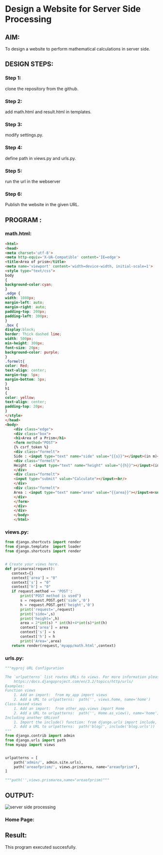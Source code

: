 # Design a Website for Server Side Processing

## AIM:
To design a website to perform mathematical calculations in server side.

## DESIGN STEPS:

### Step 1:
clone the repository from the github.


### Step 2:
add math.html and result.html in templates.



### Step 3:

modify settings.py.

### Step 4:
define path in views.py and urls.py.



### Step 5:
run the url in the webserver


### Step 6:

Publish the website in the given URL.

## PROGRAM :
### math.html:
```html
<html>
<head>
<meta charset='utf-8'>
<meta http-equiv='X-UA-Compatible' content='IE=edge'>
<title>Area of prism</title>
<meta name='viewport' content='width=device-width, initial-scale=1'>
<style type="text/css">
body 
{
background-color:cyan;
}
.edge {
width: 1080px;
margin-left: auto;
margin-right: auto;
padding-top: 200px;
padding-left: 300px;
}
.box {
display:block;
border: Thick dashed lime;
width: 500px;
min-height: 300px;
font-size: 20px;
background-color: purple;
}
.formelt{
color: Red;
text-align: center;
margin-top: 5px;
margin-bottom: 5px;
}
h1
{
color: yellow;
text-align: center;
padding-top: 20px;
}
</style>
</head>
<body>
    <div class="edge">
    <div class="box">
    <h1>Area of a Prism</h1>
    <form method="POST">
    {% csrf_token %}
    <div class="formelt">
    Side : <input type="text" name="side" value="{{s}}"></input>(in m)<br/>
    <div class="formelt">
    Height : <input type="text" name="height" value="{{h}}"></input>(in m)<br/>
    </div>
    <div class="formelt">
    <input type="submit" value="Calculate"></input><br/>
    </div>
    <div class="formelt">
    Area : <input type="text" name="area" value="{{area}}"></input>m<sup>2</sup><br/>
    </div>
    </form>
    </div>
    </div>
    </body>
    </html>
```

 ### views.py:
 ```python
 from django.shortcuts import render
from django.template  import loader
from django.shortcuts import render


# Create your views here.
def prismarea(request):
    context={}
    context['area'] = "0"
    context['s'] = "0"
    context['h'] = "0"
    if request.method == 'POST':
        print("POST method is used")
        s = request.POST.get('side','0')
        h = request.POST.get('height','0')
        print('request=',request)
        print('side=',s)
        print('height=',h)
        area = 2*int(s) * int(h)+4*int(s)*int(h)
        context['area'] = area
        context['s'] = s
        context['h'] = h
        print('Area=',area)
    return render(request,'myapp/math.html',context)
```

### urls.py:
```python
"""myproj URL Configuration

The `urlpatterns` list routes URLs to views. For more information please see:
    https://docs.djangoproject.com/en/3.2/topics/http/urls/
Examples:
Function views
    1. Add an import:  from my_app import views
    2. Add a URL to urlpatterns:  path('', views.home, name='home')
Class-based views
    1. Add an import:  from other_app.views import Home
    2. Add a URL to urlpatterns:  path('', Home.as_view(), name='home')
Including another URLconf
    1. Import the include() function: from django.urls import include, path
    2. Add a URL to urlpatterns:  path('blog/', include('blog.urls'))
"""
from django.contrib import admin
from django.urls import path
from myapp import views


urlpatterns = [
    path('admin/', admin.site.urls),
    path('areaofprism/', views.prismarea, name="areaofprism"),
]

"""path('',views.prismarea,name="areaofprism)"""
```

## OUTPUT:
![server side processing](https://github.com/sanjayofficial2005/serversideprocessing/assets/148048602/4c4cc147-4a2c-4e65-81a7-3e40d03e6858)


### Home Page:


## Result:
This program executed succesfully.

